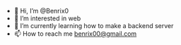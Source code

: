 - 👋 Hi, I’m @Benrix0
- 👀 I’m interested in web
- 🌱 I’m currently learning how to make a backend server
- 📫 How to reach me benrix00@gmail.com

<!---
Benrix0/Benrix0 is a ✨ special ✨ repository because its `README.md` (this file) appears on your GitHub profile.
You can click the Preview link to take a look at your changes.
--->
